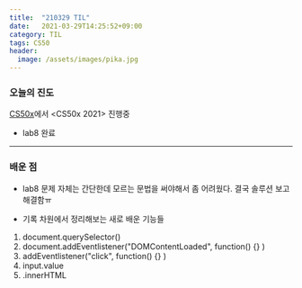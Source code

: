 ```yaml
---
title:  "210329 TIL"
date:   2021-03-29T14:25:52+09:00
category: TIL
tags: CS50
header:
  image: /assets/images/pika.jpg
---
```


<h3>오늘의 진도</h3>

[CS50x](https://cs50.harvard.edu/x/2021/)에서 <CS50x 2021> 진행중

 - lab8 완료
 
<hr>

<h3>배운 점</h3>

 - lab8 문제 자체는 간단한데 모르는 문법을 써야해서 좀 어려웠다. 결국 솔루션 보고 해결함ㅠ
 
 - 기록 차원에서 정리해보는 새로 배운 기능들
 
 <ol>
	<li>document.querySelector()</li>
	<li>document.addEventlistener("DOMContentLoaded", function() {} )</li>
	<li>addEventlistener("click", function() {} )</li>
	<li>input.value</li>
	<li>.innerHTML</li>
 </ol>
